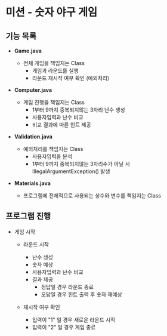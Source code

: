 # 미션 - 숫자 야구 게임

## 기능 목록

* **Game.java**
    * 전체 게임을 책임지는 Class
        * 게임과 라운드를 실행
        * 라운드 재시작 여부 확인 (예외처리)

* **Computer.java**
    * 게임 진행을 책임지는 Class
        * 1부터 9까지 중복되지않는 3자리 난수 생성
        * 사용자입력과 난수 비교
        * 비교 결과에 따른 힌트 제공

* **Validation.java**
    * 예외처리를 책임지는 Class
        * 사용자입력을 분석
        * 1부터 9까지 중복되지않는 3자리수가 아닐 시 IllegalArgumentException() 발생

* **Materials.java**
    * 프로그램에 전체적으로 사용되는 상수와 변수를 책임지는 Class

## 프로그램 진행

* 게임 시작

    * 라운드 시작
        * 난수 생성
        * 숫자 예상
        * 사용자입력과 난수 비교
        * 결과 제공
            * 정답일 경우 라운드 종료
            * 오답일 경우 힌트 출력 후 숫자 재예상

    * 재시작 여부 확인
        * 입력이 "1" 일 경우 새로운 라운드 시작
        * 입력이 "2" 일 경우 게임 종료
